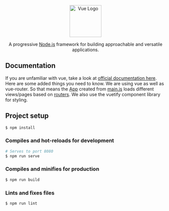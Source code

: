 <p align="center">
  <a href="https://vuejs.org" target="blank"><img src="https://vuejs.org/images/logo.svg" width="100" alt="Vue Logo"/></a>
</p>

<p align="center">
  A progressive <a href="http://nodejs.org" target="_blank">Node.js</a> framework for building approachable and versatile applications.
</p>

## Documentation
  If you are unfamiliar with vue, take a look at [official documentation here](https://vuejs.org/v2/guide/). Here are some added things you need to know. We are using vue as well as vue-router. So that means the [App](src/App.vue) created from [main.js](src/main.js) loads different views/pages based on [routers](src/router/index.js). We also use the vuetify component library for styling.

## Project setup
```bash
$ npm install
```

### Compiles and hot-reloads for development
```bash
# Serves to port 8080
$ npm run serve
```

### Compiles and minifies for production
```bash
$ npm run build
```

### Lints and fixes files
```bash
$ npm run lint
```
